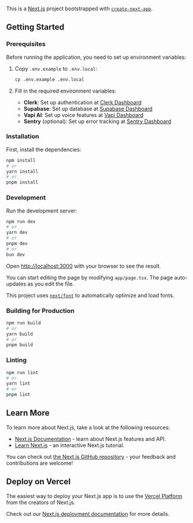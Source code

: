 This is a [Next.js](https://nextjs.org) project bootstrapped with [`create-next-app`](https://nextjs.org/docs/app/api-reference/cli/create-next-app).

## Getting Started

### Prerequisites

Before running the application, you need to set up environment variables:

1. Copy `.env.example` to `.env.local`:
   ```bash
   cp .env.example .env.local
   ```

2. Fill in the required environment variables:
   - **Clerk**: Set up authentication at [Clerk Dashboard](https://dashboard.clerk.com)
   - **Supabase**: Set up database at [Supabase Dashboard](https://supabase.com)
   - **Vapi AI**: Set up voice features at [Vapi Dashboard](https://vapi.ai)
   - **Sentry** (optional): Set up error tracking at [Sentry Dashboard](https://sentry.io)

### Installation

First, install the dependencies:

```bash
npm install
# or
yarn install
# or
pnpm install
```

### Development

Run the development server:

```bash
npm run dev
# or
yarn dev
# or
pnpm dev
# or
bun dev
```

Open [http://localhost:3000](http://localhost:3000) with your browser to see the result.

You can start editing the page by modifying `app/page.tsx`. The page auto-updates as you edit the file.

This project uses [`next/font`](https://nextjs.org/docs/app/building-your-application/optimizing/fonts) to automatically optimize and load fonts.

### Building for Production

```bash
npm run build
# or
yarn build
# or
pnpm build
```

### Linting

```bash
npm run lint
# or
yarn lint
# or
pnpm lint
```

## Learn More

To learn more about Next.js, take a look at the following resources:

- [Next.js Documentation](https://nextjs.org/docs) - learn about Next.js features and API.
- [Learn Next.js](https://nextjs.org/learn) - an interactive Next.js tutorial.

You can check out [the Next.js GitHub repository](https://github.com/vercel/next.js) - your feedback and contributions are welcome!

## Deploy on Vercel

The easiest way to deploy your Next.js app is to use the [Vercel Platform](https://vercel.com/new?utm_medium=default-template&filter=next.js&utm_source=create-next-app&utm_campaign=create-next-app-readme) from the creators of Next.js.

Check out our [Next.js deployment documentation](https://nextjs.org/docs/app/building-your-application/deploying) for more details.
